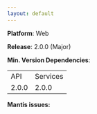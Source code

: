 ```yaml
---
layout: default
---
```


**Platform**: Web

**Release**: 2.0.0 (Major)

**Min. Version Dependencies**:

<table>
  <tr>
    <td>API</td>
    <td>Services</td>
  </tr>
  <tr>
    <td>2.0.0</td>
    <td>2.0.0</td>
  </tr>
</table>

**Mantis issues:**